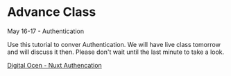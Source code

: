 # Advance Class
May 16-17 - Authentication

Use this tutorial to conver Authentication. We will have live class tomorrow and will discuss it then. Please don't wait until the last minute to take a look.

[Digital Ocen - Nuxt Authencation](https://www.digitalocean.com/community/tutorials/implementing-authentication-in-nuxtjs-app)